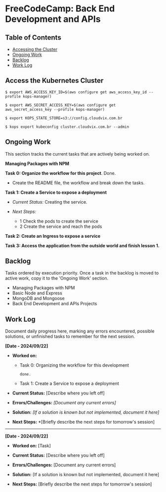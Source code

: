 # FreeCodeCamp: Back End Development and APIs

## Table of Contents
- [Accessing the Cluster](#accessing-the-cluster)
- [Ongoing Work](#ongoing-work)
- [Backlog](#backlog)
- [Work Log](#work-log)

## Access the Kubernetes Cluster

```
$ export AWS_ACCESS_KEY_ID=$(aws configure get aws_access_key_id --profile kops-manager)

$ export AWS_SECRET_ACCESS_KEY=$(aws configure get aws_secret_access_key --profile kops-manager)

$ export KOPS_STATE_STORE=s3://config.cloudvix.com.br

$ kops export kubeconfig cluster.cloudvix.com.br --admin
```

## Ongoing Work
This section tracks the current tasks that are actively being worked on.

**Managing Packages with NPM**

**Task 0: Organize the workflow for this project**. Done.

- Create the README file, the workflow and break down the tasks.

**Task 1: Create a Service to expose a deployment**

- *Current Status:* Creating the service.

- *Next Steps:*
  - 1 Check the pods to create the service
  - 2 Create the service and reach the pods

**Task 2: Create an Ingress to expose a service**

**Task 3: Access the application from the outside world and finish lesson 1.**

## Backlog
Tasks ordered by execution priority. Once a task in the backlog is moved to active work, copy it to the 'Ongoing Work' section.

- Managing Packages with NPM
- Basic Node and Express
- MongoDB and Mongoose
- Back End Development and APIs Projects

## Work Log
Document daily progress here, marking any errors encountered, possible solutions, or unfinished tasks to remember for the next session.

**[Date - 2024/09/22]**

- **Worked on:** 
  - Task 0: Organizing the workflow for this development
      
        done.
  - Task 1: Create a Service to expose a deployment

- **Current Status:** [Describe where you left off]
  
- **Errors/Challenges:** *[Document any current errors]*

- **Solution:** *[If a solution is known but not implemented, document it here]*

- **Next Steps:** *[Briefly describe the next steps for tomorrow's session]


---


**[Date - 2024/09/22]**

- **Worked on:** [Task]

- **Current Status:** [Describe where you left off]
  
- **Errors/Challenges:** [Document any current errors]

- **Solution:** [If a solution is known but not implemented, document it here]

- **Next Steps:** [Briefly describe the next steps for tomorrow's session]
